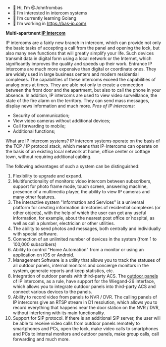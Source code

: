 - 👋 Hi, I’m @Johnfrombas
- 👀 I’m interested in intercom systems
- 🌱 I’m currently learning Golang
- 💞️ I’m working in https://bas-ip.com/

<b>Multi-apartment <a href="https://bas-ip.com/">IP Intercom</a></b>

IP intercoms are a fairly new branch in intercom, which can provide not only the basic tasks of accepting a call from the panel and opening the lock, but also many new functions that will greatly simplify your life. Such devices transmit data in digital form using a local network or the Internet, which significantly improves the quality and speeds up their work.
Entrance IP intercoms are much more expensive than digital or coordinate ones. They are widely used in large business centers and modern residential complexes. The capabilities of these intercoms exceed the capabilities of analog ones at times. They are able not only to create a connection between the front door and the apartment, but also to call the phone in your absence. In addition, IP intercoms are used to view video surveillance, the state of the fire alarm on the territory. They can send mass messages, display news information and much more.
<i>Pros of IP intercoms:</i>
+ Security of communication;
+ View video cameras without additional devices;
+ Call forwarding to mobile;
+ Additional functions;

What are IP intercom systems?
IP intercom systems operate on the basis of the TCP / IP protocol stack, which means that IP-Intercoms can operate on the basis of an existing local network at home, office center or cottage town, without requiring additional cabling.

The following advantages of such a system can be distinguished:
1. Flexibility to upgrade and expand.
2. Multifunctionality of monitors: video intercom between subscribers, support for photo frame mode, touch screen, answering machine, presence of a multimedia player, the ability to view IP cameras and many other features.
3. The interactive system "Information and Services" is a universal platform for creating information directories of residential complexes (or other objects), with the help of which the user can get any useful information, for example, about the nearest post office or hospital, as well as call a plumber, electrician or other utilities.
4. The ability to send photos and messages, both centrally and individually with special software.
5. Connection of an unlimited number of devices in the system (from 1 to 100,000 subscribers)
6. Ability to control "Home Automation" from a monitor or using an application on iOS or Android.
7. Management Software is a utility that allows you to track the statuses of all outdoor panels, internal monitors and concierge monitors in the system, generate reports and keep statistics, etc.
8. Integration of outdoor panels with third-party ACS. The <a href="https://bas-ip.com/catalog/panels/">outdoor panels</a></b> of IP intercoms, as a rule, have support for the Wiegand-26 interface, which allows you to integrate outdoor panels into third-party ACS and connect various devices to the panels.
9. Ability to record video from panels to NVR / DVR. The calling panels of IP intercoms give an RTSP stream in D1 resolution, which allows you to record everything that happens near the door station on the NVR / DVR, without interfering with its main functionality.
10. Support for SIP protocol. If there is an additional SIP server, the user will be able to receive video calls from outdoor panels remotely to smartphones and PCs, open the lock, make video calls to smartphones and PCs to internal monitors and outdoor panels, make group calls, call forwarding and much more.

<!---
Johnfrombas/Johnfrombas is a ✨ special ✨ repository because its `README.md` (this file) appears on your GitHub profile.
You can click the Preview link to take a look at your changes.
--->
